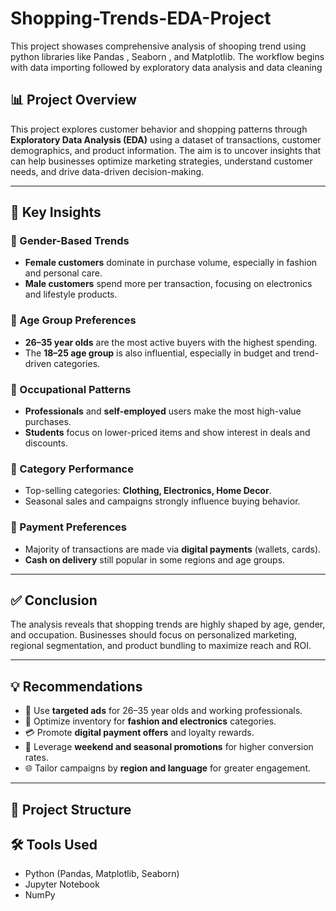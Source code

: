 # Shopping-Trends-EDA-Project
This project showases comprehensive analysis of shooping trend using python libraries like Pandas , Seaborn , and  Matplotlib. The workflow begins with data importing followed by exploratory data analysis 
and data cleaning

## 📊 Project Overview
This project explores customer behavior and shopping patterns through **Exploratory Data Analysis (EDA)** using a dataset of transactions, customer demographics, and product information. The aim is to uncover insights that can help businesses optimize marketing strategies, understand customer needs, and drive data-driven decision-making.

---

## 🧠 Key Insights

### 📌 Gender-Based Trends
- **Female customers** dominate in purchase volume, especially in fashion and personal care.
- **Male customers** spend more per transaction, focusing on electronics and lifestyle products.

### 📌 Age Group Preferences
- **26–35 year olds** are the most active buyers with the highest spending.
- The **18–25 age group** is also influential, especially in budget and trend-driven categories.

### 📌 Occupational Patterns
- **Professionals** and **self-employed** users make the most high-value purchases.
- **Students** focus on lower-priced items and show interest in deals and discounts.

### 📌 Category Performance
- Top-selling categories: **Clothing, Electronics, Home Decor**.
- Seasonal sales and campaigns strongly influence buying behavior.

### 📌 Payment Preferences
- Majority of transactions are made via **digital payments** (wallets, cards).
- **Cash on delivery** still popular in some regions and age groups.

---

## ✅ Conclusion
The analysis reveals that shopping trends are highly shaped by age, gender, and occupation. Businesses should focus on personalized marketing, regional segmentation, and product bundling to maximize reach and ROI.

---

## 💡 Recommendations

- 🎯 Use **targeted ads** for 26–35 year olds and working professionals.
- 👗 Optimize inventory for **fashion and electronics** categories.
- 💳 Promote **digital payment offers** and loyalty rewards.
- 🛒 Leverage **weekend and seasonal promotions** for higher conversion rates.
- 🌐 Tailor campaigns by **region and language** for greater engagement.

---

## 📁 Project Structure
## 🛠️ Tools Used
- Python (Pandas, Matplotlib, Seaborn)
- Jupyter Notebook
- NumPy

